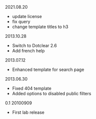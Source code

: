 2021.08.20
 * update license
 * fix query
 * change template titles to h3

2013.10.28
 * Switch to Dotclear 2.6
 * Add french help

2013.07.12
 * Enhanced template for search page

2013.06.30
 * Fixed 404 template
 * Added options to disabled public filters

0.1 20100909
 * First lab release